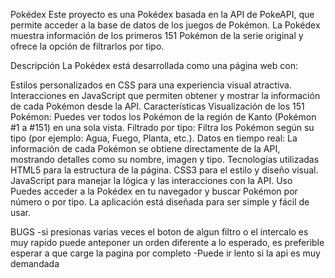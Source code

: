 Pokédex
Este proyecto es una Pokédex basada en la API de PokeAPI, que permite acceder a la base de datos de los juegos de Pokémon. La Pokédex muestra información de los primeros 151 Pokémon de la serie original y ofrece la opción de filtrarlos por tipo.

Descripción
La Pokédex está desarrollada como una página web con:

Estilos personalizados en CSS para una experiencia visual atractiva.
Interacciones en JavaScript que permiten obtener y mostrar la información de cada Pokémon desde la API.
Características
Visualización de los 151 Pokémon: Puedes ver todos los Pokémon de la región de Kanto (Pokémon #1 a #151) en una sola vista.
Filtrado por tipo: Filtra los Pokémon según su tipo (por ejemplo: Agua, Fuego, Planta, etc.).
Datos en tiempo real: La información de cada Pokémon se obtiene directamente de la API, mostrando detalles como su nombre, imagen y tipo.
Tecnologías utilizadas
HTML5 para la estructura de la página.
CSS3 para el estilo y diseño visual.
JavaScript para manejar la lógica y las interacciones con la API.
Uso
Puedes acceder a la Pokédex en tu navegador y buscar Pokémon por número o por tipo. La aplicación está diseñada para ser simple y fácil de usar.

BUGS
-si presionas varias veces el boton de algun filtro o el intercalo es muy rapido puede anteponer un orden diferente a lo esperado, es preferible esperar a que carge la pagina por completo
-Puede ir lento si la api es muy demandada
